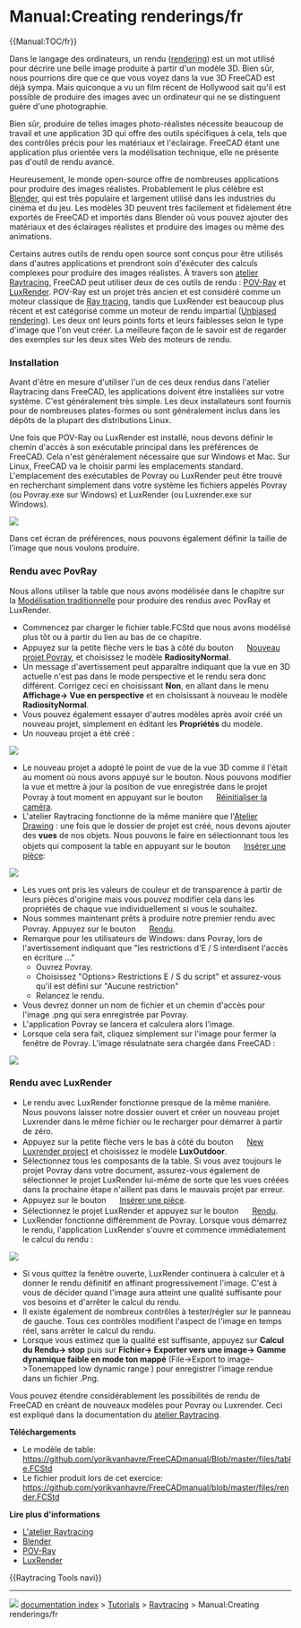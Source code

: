 # Manual:Creating renderings/fr
{{Manual:TOC/fr}}

Dans le langage des ordinateurs, un rendu ([rendering](https://en.wikipedia.org/wiki/Rendering_%28computer_graphics%29)) est un mot utilisé pour décrire une belle image produite à partir d\'un modèle 3D. Bien sûr, nous pourrions dire que ce que vous voyez dans la vue 3D FreeCAD est déjà sympa. Mais quiconque a vu un film récent de Hollywood sait qu\'il est possible de produire des images avec un ordinateur qui ne se distinguent guère d\'une photographie.

Bien sûr, produire de telles images photo-réalistes nécessite beaucoup de travail et une application 3D qui offre des outils spécifiques à cela, tels que des contrôles précis pour les matériaux et l\'éclairage. FreeCAD étant une application plus orientée vers la modélisation technique, elle ne présente pas d'outil de rendu avancé.

Heureusement, le monde open-source offre de nombreuses applications pour produire des images réalistes. Probablement le plus célèbre est [Blender](http://www.blender.org), qui est très populaire et largement utilisé dans les industries du cinéma et du jeu. Les modèles 3D peuvent très facilement et fidèlement être exportés de FreeCAD et importés dans Blender où vous pouvez ajouter des matériaux et des éclairages réalistes et produire des images ou même des animations.

Certains autres outils de rendu open source sont conçus pour être utilisés dans d\'autres applications et prendront soin d\'éxécuter des calculs complexes pour produire des images réalistes. À travers son [atelier Raytracing](Raytracing_Workbench/fr.md), FreeCAD peut utiliser deux de ces outils de rendu : [POV-Ray](https://fr.wikipedia.org/wiki/POV-Ray) et [LuxRender](https://fr.wikipedia.org/wiki/LuxRender). POV-Ray est un projet très ancien et est considéré comme un moteur classique de [Ray tracing](https://fr.wikipedia.org/wiki/Ray_tracing), tandis que LuxRender est beaucoup plus récent et est catégorisé comme un moteur de rendu impartial ([Unbiased rendering](https://en.wikipedia.org/wiki/Unbiased_rendering)). Les deux ont leurs points forts et leurs faiblesses selon le type d\'image que l\'on veut créer. La meilleure façon de le savoir est de regarder des exemples sur les deux sites Web des moteurs de rendu.

### Installation

Avant d\'être en mesure d\'utiliser l\'un de ces deux rendus dans l'atelier Raytracing dans FreeCAD, les applications doivent être installées sur votre système. C\'est généralement très simple. Les deux installateurs sont fournis pour de nombreuses plates-formes ou sont généralement inclus dans les dépôts de la plupart des distributions Linux.

Une fois que POV-Ray ou LuxRender est installé, nous devons définir le chemin d\'accès à son exécutable principal dans les préférences de FreeCAD. Cela n\'est généralement nécessaire que sur Windows et Mac. Sur Linux, FreeCAD va le choisir parmi les emplacements standard. L\'emplacement des exécutables de Povray ou LuxRender peut être trouvé en recherchant simplement dans votre système les fichiers appelés Povray (ou Povray.exe sur Windows) et LuxRender (ou Luxrender.exe sur Windows).

![](images/Exercise_raytracing_01.jpg )

Dans cet écran de préférences, nous pouvons également définir la taille de l\'image que nous voulons produire.

### Rendu avec PovRay 

Nous allons utiliser la table que nous avons modélisée dans le chapitre sur la [Modélisation traditionnelle](Manual:Traditional_modeling,_the_CSG_way/fr.md) pour produire des rendus avec PovRay et LuxRender.

-   Commencez par charger le fichier table.FCStd que nous avons modélisé plus tôt ou à partir du lien au bas de ce chapitre.
-   Appuyez sur la petite flèche vers le bas à côté du bouton <img alt="" src=images/Raytrace_New.svg  style="width:16px;"> [Nouveau projet Povray](Raytracing_New/fr.md), et choisissez le modèle **RadiosityNormal**.
-   Un message d\'avertissement peut apparaître indiquant que la vue en 3D actuelle n\'est pas dans le mode perspective et le rendu sera donc différent. Corrigez ceci en choisissant **Non**, en allant dans le menu **Affichage-\> Vue en perspective** et en choisissant à nouveau le modèle **RadiosityNormal**.
-   Vous pouvez également essayer d\'autres modèles après avoir créé un nouveau projet, simplement en éditant les **Propriétés** du modèle.
-   Un nouveau projet a été créé :

![](images/Exercise_raytracing_02.jpg )

-   Le nouveau projet a adopté le point de vue de la vue 3D comme il l\'était au moment où nous avons appuyé sur le bouton. Nous pouvons modifier la vue et mettre à jour la position de vue enregistrée dans le projet Povray à tout moment en appuyant sur le bouton <img alt="" src=images/Raytrace_ResetCamera.svg  style="width:16px;"> [Réinitialiser la caméra](Raytracing_ResetCamera/fr.md).
-   L'atelier Raytracing fonctionne de la même manière que l'[Atelier Drawing](Drawing_Workbench/fr.md) : une fois que le dossier de projet est créé, nous devons ajouter des **vues** de nos objets. Nous pouvons le faire en sélectionnant tous les objets qui composent la table en appuyant sur le bouton <img alt="" src=images/Raytrace_ResetCamera.svg  style="width:16px;"> [Insérer une pièce](Raytracing_InsertPart/fr.md):

![](images/Exercise_raytracing_03.jpg )

-   Les vues ont pris les valeurs de couleur et de transparence à partir de leurs pièces d\'origine mais vous pouvez modifier cela dans les propriétés de chaque vue individuellement si vous le souhaitez.
-   Nous sommes maintenant prêts à produire notre premier rendu avec Povray. Appuyez sur le bouton <img alt="" src=images/Raytrace_Render.svg  style="width:16px;"> [Rendu](Raytracing_Render/fr.md).
-   Remarque pour les utilisateurs de Windows: dans Povray, lors de l\'avertissement indiquant que \"les restrictions d\'E / S interdisent l\'accès en écriture \...\"
    -   Ouvrez Povray.
    -   Choisissez \"Options\> Restrictions E / S du script\" et assurez-vous qu\'il est défini sur \"Aucune restriction\"
    -   Relancez le rendu.
-   Vous devrez donner un nom de fichier et un chemin d\'accès pour l\'image .png qui sera enregistrée par Povray.
-   L\'application Povray se lancera et calculera alors l\'image.
-   Lorsque cela sera fait, cliquez simplement sur l\'image pour fermer la fenêtre de Povray. L\'image résulatnate sera chargée dans FreeCAD :

![](images/Exercise_raytracing_04.jpg )

### Rendu avec LuxRender 

-   Le rendu avec LuxRender fonctionne presque de la même manière. Nous pouvons laisser notre dossier ouvert et créer un nouveau projet Luxrender dans le même fichier ou le recharger pour démarrer à partir de zéro.
-   Appuyez sur la petite flèche vers le bas à côté du bouton <img alt="" src=images/Raytrace_Lux.svg  style="width:16px;"> [New Luxrender project](Raytracing_Lux/fr.md) et choisissez le modèle **LuxOutdoor**.
-   Sélectionnez tous les composants de la table. Si vous avez toujours le projet Povray dans votre document, assurez-vous également de sélectionner le projet LuxRender lui-même de sorte que les vues créées dans la prochaine étape n\'aillent pas dans le mauvais projet par erreur.
-   Appuyez sur le bouton <img alt="" src=images/Raytrace_NewPartSegment.svg  style="width:16px;"> [Insérer une pièce](Raytracing_InsertPart/fr.md).
-   Sélectionnez le projet LuxRender et appuyez sur le bouton <img alt="" src=images/Raytrace_Render.svg  style="width:16px;"> [Rendu](Raytracing_Render/fr.md).
-   LuxRender fonctionne différemment de Povray. Lorsque vous démarrez le rendu, l\'application LuxRender s\'ouvre et commence immédiatement le calcul du rendu :

![](images/Exercise_raytracing_05.jpg )

-   Si vous quittez la fenêtre ouverte, LuxRender continuera à calculer et à donner le rendu définitif en affinant progressivement l\'image. C\'est à vous de décider quand l\'image aura atteint une qualité suffisante pour vos besoins et d'arrêter le calcul du rendu.
-   Il existe également de nombreux contrôles à tester/régler sur le panneau de gauche. Tous ces contrôles modifient l\'aspect de l\'image en temps réel, sans arrêter le calcul du rendu.
-   Lorsque vous estimez que la qualité est suffisante, appuyez sur **Calcul du Rendu-\> stop** puis sur **Fichier-\> Exporter vers une image-\> Gamme dynamique faible en mode ton mappé** (File-\>Export to image-\>Tonemapped low dynamic range ) pour enregistrer l\'image rendue dans un fichier .Png.

Vous pouvez étendre considérablement les possibilités de rendu de FreeCAD en créant de nouveaux modèles pour Povray ou Luxrender. Ceci est expliqué dans la documentation du [atelier Raytracing](Raytracing_Workbench/fr.md).

**Téléchargements**

-   Le modèle de table: <https://github.com/yorikvanhavre/FreeCADmanual/Blob/master/files/table.FCStd>
-   Le fichier produit lors de cet exercice: <https://github.com/yorikvanhavre/FreeCADmanual/blob/master/files/render.FCStd>

**Lire plus d\'informations**

-   [L'atelier Raytracing](Raytracing_Workbench/fr.md)
-   [Blender](http://www.blender.org)
-   [POV-Ray](http://www.povray.org)
-   [LuxRender](http://www.luxrender.net)




{{Raytracing Tools navi}}



---
![](images/Button_right.svg) [documentation index](../README.md) > [Tutorials](Category_Tutorials.md) > [Raytracing](Category_Raytracing.md) > Manual:Creating renderings/fr
